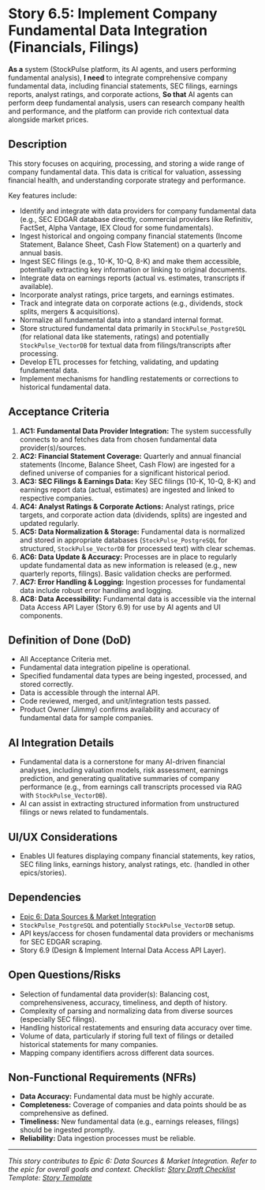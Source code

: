 <!--
Epic: Data Sources & Market Integration
Epic Link: [Epic 6: Data Sources & Market Integration](../epic-6.md)
Story ID: 6.5
Story Title: Implement Company Fundamental Data Integration (Financials, Filings)
Persona: System (Platform, AI Agents, Fundamental Analysts via UI)
Reporter: Jimmy (Product Owner)
Assignee: TBD (Backend/Data Engineering Team)
Status: To Do
Estimate: TBD (e.g., 10 Story Points)
Sprint: TBD
Release: TBD
-->

# Story 6.5: Implement Company Fundamental Data Integration (Financials, Filings)

**As a** system (StockPulse platform, its AI agents, and users performing fundamental analysis),
**I need** to integrate comprehensive company fundamental data, including financial statements, SEC filings, earnings reports, analyst ratings, and corporate actions,
**So that** AI agents can perform deep fundamental analysis, users can research company health and performance, and the platform can provide rich contextual data alongside market prices.

## Description
This story focuses on acquiring, processing, and storing a wide range of company fundamental data. This data is critical for valuation, assessing financial health, and understanding corporate strategy and performance.

Key features include:
-   Identify and integrate with data providers for company fundamental data (e.g., SEC EDGAR database directly, commercial providers like Refinitiv, FactSet, Alpha Vantage, IEX Cloud for some fundamentals).
-   Ingest historical and ongoing company financial statements (Income Statement, Balance Sheet, Cash Flow Statement) on a quarterly and annual basis.
-   Ingest SEC filings (e.g., 10-K, 10-Q, 8-K) and make them accessible, potentially extracting key information or linking to original documents.
-   Integrate data on earnings reports (actual vs. estimates, transcripts if available).
-   Incorporate analyst ratings, price targets, and earnings estimates.
-   Track and integrate data on corporate actions (e.g., dividends, stock splits, mergers & acquisitions).
-   Normalize all fundamental data into a standard internal format.
-   Store structured fundamental data primarily in `StockPulse_PostgreSQL` (for relational data like statements, ratings) and potentially `StockPulse_VectorDB` for textual data from filings/transcripts after processing.
-   Develop ETL processes for fetching, validating, and updating fundamental data.
-   Implement mechanisms for handling restatements or corrections to historical fundamental data.

## Acceptance Criteria

1.  **AC1: Fundamental Data Provider Integration:** The system successfully connects to and fetches data from chosen fundamental data provider(s)/sources.
2.  **AC2: Financial Statement Coverage:** Quarterly and annual financial statements (Income, Balance Sheet, Cash Flow) are ingested for a defined universe of companies for a significant historical period.
3.  **AC3: SEC Filings & Earnings Data:** Key SEC filings (10-K, 10-Q, 8-K) and earnings report data (actual, estimates) are ingested and linked to respective companies.
4.  **AC4: Analyst Ratings & Corporate Actions:** Analyst ratings, price targets, and corporate action data (dividends, splits) are ingested and updated regularly.
5.  **AC5: Data Normalization & Storage:** Fundamental data is normalized and stored in appropriate databases (`StockPulse_PostgreSQL` for structured, `StockPulse_VectorDB` for processed text) with clear schemas.
6.  **AC6: Data Update & Accuracy:** Processes are in place to regularly update fundamental data as new information is released (e.g., new quarterly reports, filings). Basic validation checks are performed.
7.  **AC7: Error Handling & Logging:** Ingestion processes for fundamental data include robust error handling and logging.
8.  **AC8: Data Accessibility:** Fundamental data is accessible via the internal Data Access API Layer (Story 6.9) for use by AI agents and UI components.

## Definition of Done (DoD)

-   All Acceptance Criteria met.
-   Fundamental data integration pipeline is operational.
-   Specified fundamental data types are being ingested, processed, and stored correctly.
-   Data is accessible through the internal API.
-   Code reviewed, merged, and unit/integration tests passed.
-   Product Owner (Jimmy) confirms availability and accuracy of fundamental data for sample companies.

## AI Integration Details

-   Fundamental data is a cornerstone for many AI-driven financial analyses, including valuation models, risk assessment, earnings prediction, and generating qualitative summaries of company performance (e.g., from earnings call transcripts processed via RAG with `StockPulse_VectorDB`).
-   AI can assist in extracting structured information from unstructured filings or news related to fundamentals.

## UI/UX Considerations

-   Enables UI features displaying company financial statements, key ratios, SEC filing links, earnings history, analyst ratings, etc. (handled in other epics/stories).

## Dependencies

-   [Epic 6: Data Sources & Market Integration](../epic-6.md)
-   `StockPulse_PostgreSQL` and potentially `StockPulse_VectorDB` setup.
-   API keys/access for chosen fundamental data providers or mechanisms for SEC EDGAR scraping.
-   Story 6.9 (Design & Implement Internal Data Access API Layer).

## Open Questions/Risks

-   Selection of fundamental data provider(s): Balancing cost, comprehensiveness, accuracy, timeliness, and depth of history.
-   Complexity of parsing and normalizing data from diverse sources (especially SEC filings).
-   Handling historical restatements and ensuring data accuracy over time.
-   Volume of data, particularly if storing full text of filings or detailed historical statements for many companies.
-   Mapping company identifiers across different data sources.

## Non-Functional Requirements (NFRs)

-   **Data Accuracy:** Fundamental data must be highly accurate.
-   **Completeness:** Coverage of companies and data points should be as comprehensive as defined.
-   **Timeliness:** New fundamental data (e.g., earnings releases, filings) should be ingested promptly.
-   **Reliability:** Data ingestion processes must be reliable.

---
*This story contributes to Epic 6: Data Sources & Market Integration. Refer to the epic for overall goals and context.*
*Checklist: [Story Draft Checklist](../../../bmad-agent/checklists/story-draft-checklist.md)*
*Template: [Story Template](../../../bmad-agent/templates/story-tmpl.md)* 
